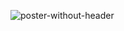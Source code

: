 ![poster-without-header](https://user-images.githubusercontent.com/7956209/198880335-b16c5505-7a7d-467c-95d7-83176ae0934c.png)
